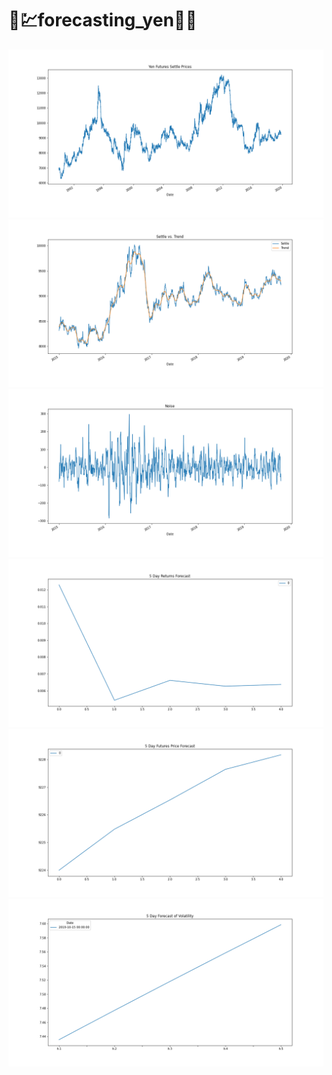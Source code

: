 # 🐍💹forecasting_yen💱🐍
![](Resources/settle_yen.png)
![](Resources/settle_v_trend.png)
![](Resources/noise.png)
![](Resources/arma.png)
![](Resources/arima.png)
![](Resources/garch.png)

